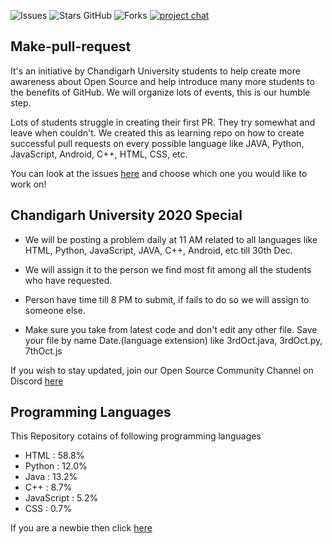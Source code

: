 ![Issues](https://img.shields.io/github/issues/geekyvyas/GithubBeginners)
![Stars GitHub](https://img.shields.io/github/stars/geekyvyas/GithubBeginners)
![Forks](https://img.shields.io/github/forks/geekyvyas/GithubBeginners)
[![project chat](https://img.shields.io/badge/Discord-join--chat-brightgreen)](https://discord.gg/tvkwnZy2cV)

## Make-pull-request
It's an initiative by Chandigarh University students to help create more awareness about Open Source and help introduce many more students to the benefits of GitHub. We will organize lots of events, this is our humble step.

Lots of students struggle in creating their first PR. They try somewhat and leave when couldn't. We created this as learning repo on how to create successful pull requests on every possible language like JAVA, Python, JavaScript, Android, C++, HTML, CSS, etc.

You can look at the issues [here](https://github.com/geekyvyas/GithubBeginners/issues) and choose which one you would like to work on! 

## Chandigarh University 2020 Special

- We will be posting a problem daily at 11 AM related to all languages like HTML, Python, JavaScript, JAVA, C++, Android, etc till 30th Dec.

- We will assign it to the person we find most fit among all the students who have requested.

- Person have time till 8 PM to submit, if fails to do so we will assign to someone else.

- Make sure you take from latest code and don't edit any other file. Save your file by name Date.(language extension) like 3rdOct.java, 3rdOct.py, 7thOct.js

If you wish to stay updated, join our Open Source Community Channel on Discord [here](https://discord.gg/tvkwnZy2cV)

## Programming Languages 
This Repository cotains of following programming languages
  -  HTML : 58.8%
  -  Python : 12.0%
  -  Java : 13.2% 
  -  C++ : 8.7%
  - JavaScript : 5.2% 
  - CSS : 0.7%

If you are a newbie then click [here](https://github.com/geekyvyas/GithubBeginners/tree/main/FirstTimers)
